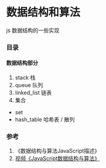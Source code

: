 # 数据结构和算法

js 数据结构的一些实现

### 目录

#### 数据结构部分
1. stack 栈
2. queue 队列
3. linked_list 链表
4. 集合
  - set
  - hash_table 哈希表 / 散列


### 参考
1. 《数据结构与算法JavaScript描述》
2. [视频《JavaScript数据结构与算法》](https://www.bilibili.com/video/BV1r7411n7Pw)
